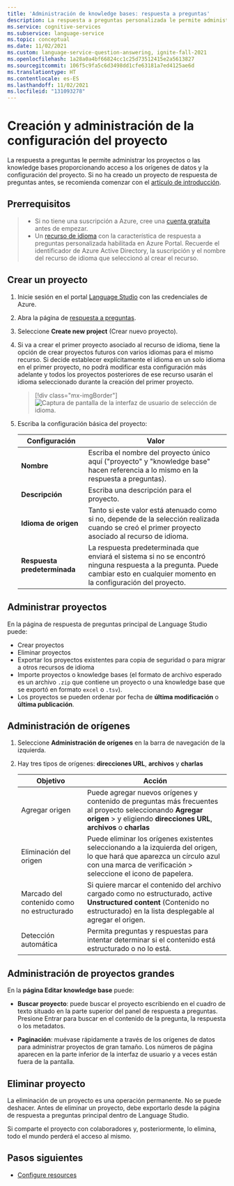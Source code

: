 ```yaml
---
title: 'Administración de knowledge bases: respuesta a preguntas'
description: La respuesta a preguntas personalizada le permite administrar proyectos proporcionando acceso a la configuración y el contenido del proyecto.
ms.service: cognitive-services
ms.subservice: language-service
ms.topic: conceptual
ms.date: 11/02/2021
ms.custom: language-service-question-answering, ignite-fall-2021
ms.openlocfilehash: 1a28a0a4bf66824cc1c25d73512415e2a5613827
ms.sourcegitcommit: 106f5c9fa5c6d3498dd1cfe63181a7ed4125ae6d
ms.translationtype: HT
ms.contentlocale: es-ES
ms.lasthandoff: 11/02/2021
ms.locfileid: "131093278"
---
```

# <a name="create-and-manage-project-settings"></a>Creación y administración de la configuración del proyecto

La respuesta a preguntas le permite administrar los proyectos o las knowledge bases proporcionando acceso a los orígenes de datos y la configuración del proyecto. Si no ha creado un proyecto de respuesta de preguntas antes, se recomienda comenzar con el [artículo de introducción](create-test-deploy.md).

## <a name="prerequisites"></a>Prerrequisitos

> * Si no tiene una suscripción a Azure, cree una [cuenta gratuita](https://azure.microsoft.com/free/cognitive-services/) antes de empezar.
> * Un [recurso de idioma](https://aka.ms/create-language-resource) con la característica de respuesta a preguntas personalizada habilitada en Azure Portal. Recuerde el identificador de Azure Active Directory, la suscripción y el nombre del recurso de idioma que seleccionó al crear el recurso.

## <a name="create-a-project"></a>Crear un proyecto

1. Inicie sesión en el portal [Language Studio](https://language.azure.com/) con las credenciales de Azure.

2. Abra la página de [respuesta a preguntas](https://language.azure.com/languageStudio/questionAnswering/projects).

3. Seleccione **Create new project** (Crear nuevo proyecto).

4. Si va a crear el primer proyecto asociado al recurso de idioma, tiene la opción de crear proyectos futuros con varios idiomas para el mismo recurso. Si decide establecer explícitamente el idioma en un solo idioma en el primer proyecto, no podrá modificar esta configuración más adelante y todos los proyectos posteriores de ese recurso usarán el idioma seleccionado durante la creación del primer proyecto.

    > [!div class="mx-imgBorder"]
    > ![Captura de pantalla de la interfaz de usuario de selección de idioma.](../media/manage-knowledge-base/choose-language-option.png)

5. Escriba la configuración básica del proyecto:

    |Configuración| Valor|
    |-------|------|
    |**Nombre** | Escriba el nombre del proyecto único aquí ("proyecto" y "knowledge base" hacen referencia a lo mismo en la respuesta a preguntas). |
    |**Descripción** | Escriba una descripción para el proyecto. |
    |**Idioma de origen** | Tanto si este valor está atenuado como si no, depende de la selección realizada cuando se creó el primer proyecto asociado al recurso de idioma.  |
    |**Respuesta predeterminada** | La respuesta predeterminada que enviará el sistema si no se encontró ninguna respuesta a la pregunta. Puede cambiar esto en cualquier momento en la configuración del proyecto.

## <a name="manage-projects"></a>Administrar proyectos

En la página de respuesta de preguntas principal de Language Studio puede:

- Crear proyectos
- Eliminar proyectos
- Exportar los proyectos existentes para copia de seguridad o para migrar a otros recursos de idioma
- Importe proyectos o knowledge bases (el formato de archivo esperado es un archivo `.zip` que contiene un proyecto o una knowledge base que se exportó en formato `excel` o `.tsv`).
- Los proyectos se pueden ordenar por fecha de **última modificación** o **última publicación**.

## <a name="manage-sources"></a>Administración de orígenes

1. Seleccione **Administración de orígenes** en la barra de navegación de la izquierda.

1.  Hay tres tipos de orígenes: **direcciones URL**, **archivos** y **charlas**

       |Objetivo|Acción|
       |--|--|
       |Agregar origen|Puede agregar nuevos orígenes y contenido de preguntas más frecuentes al proyecto seleccionando **Agregar origen** > y eligiendo **direcciones URL**, **archivos** o **charlas**|
       |Eliminación del origen|Puede eliminar los orígenes existentes seleccionando a la izquierda del origen, lo que hará que aparezca un círculo azul con una marca de verificación > seleccione el icono de papelera. |
       |Marcado del contenido como no estructurado|Si quiere marcar el contenido del archivo cargado como no estructurado, active **Unstructured content** (Contenido no estructurado) en la lista desplegable al agregar el origen.|
       |Detección automática| Permita preguntas y respuestas para intentar determinar si el contenido está estructurado o no lo está.|

## <a name="manage-large-projects"></a>Administración de proyectos grandes

En la **página Editar knowledge base** puede:

* **Buscar proyecto**: puede buscar el proyecto escribiendo en el cuadro de texto situado en la parte superior del panel de respuesta a preguntas. Presione Entrar para buscar en el contenido de la pregunta, la respuesta o los metadatos.

* **Paginación**: muévase rápidamente a través de los orígenes de datos para administrar proyectos de gran tamaño. Los números de página aparecen en la parte inferior de la interfaz de usuario y a veces están fuera de la pantalla.

## <a name="delete-project"></a>Eliminar proyecto

La eliminación de un proyecto es una operación permanente. No se puede deshacer. Antes de eliminar un proyecto, debe exportarlo desde la página de respuesta a preguntas principal dentro de Language Studio.

Si comparte el proyecto con colaboradores y, posteriormente, lo elimina, todo el mundo perderá el acceso al mismo.

## <a name="next-steps"></a>Pasos siguientes

* [Configure resources](./configure-resources.md)
